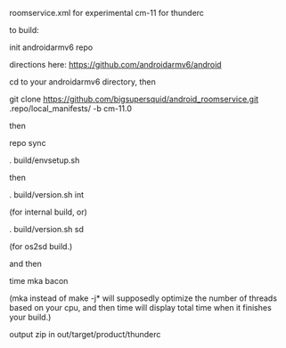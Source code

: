 roomservice.xml for experimental cm-11 for thunderc

to build:

init androidarmv6 repo

directions here: https://github.com/androidarmv6/android

cd to your androidarmv6 directory, then


git clone https://github.com/bigsupersquid/android_roomservice.git .repo/local_manifests/ -b cm-11.0


then


repo sync

. build/envsetup.sh


then


. build/version.sh int

(for internal build, or)


. build/version.sh sd

(for os2sd build.)


and then


time mka bacon


(mka instead of make -j* will supposedly optimize the number of threads based on your cpu, and then time will display total time when it finishes your build.)

output zip in out/target/product/thunderc
